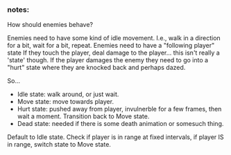 ### notes:
How should enemies behave?

Enemies need to have some kind of idle movement. I.e., walk in a direction for a bit, wait for a bit, repeat.
Enemies need to have a "following player" state
If they touch the player, deal damage to the player... this isn't really a 'state' though.
If the player damages the enemy they need to go into a "hurt" state where they are knocked back and perhaps dazed.

So...
- Idle state: walk around, or just wait.
- Move state: move towards player.
- Hurt state: pushed away from player, invulnerble for a few frames, then wait a moment. Transition back to Move state.
- Dead state: needed if there is some death animation or somesuch thing.

Default to Idle state. Check if player is in range at fixed intervals, if player IS in range, switch state to Move state.